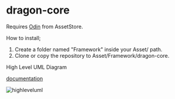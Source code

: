 # dragon-core

Requires [Odin](https://assetstore.unity.com/packages/tools/utilities/odin-inspector-and-serializer-89041) from AssetStore.

How to install;

1. Create a folder named "Framework" inside your Asset/ path.
2. Clone or copy the repository to Asset/Framework/dragon-core.

High Level UML Diagram

[documentation](https://egehantolunay.atlassian.net/l/cp/ioX1fhNi)

![highleveluml](https://user-images.githubusercontent.com/52652529/224702615-f3c8eefb-d436-4907-9a8c-8c47cd204e5b.png)
